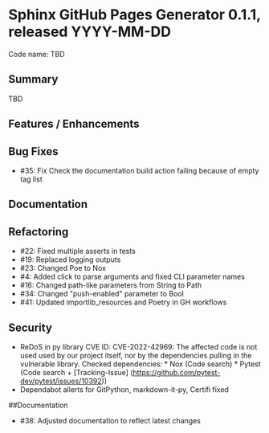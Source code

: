 # Sphinx GitHub Pages Generator 0.1.1, released YYYY-MM-DD
Code name: TBD

## Summary

TBD

## Features / Enhancements



## Bug Fixes

   - #35: Fix Check the documentation build action failing because of empty tag list

## Documentation


## Refactoring

  - #22: Fixed multiple asserts in tests
  - #19: Replaced logging outputs
  - #23: Changed Poe to Nox
  - #4: Added click to parse arguments and fixed CLI parameter names
  - #16: Changed path-like parameters from String to Path
  - #34: Changed "push-enabled" parameter to Bool
  - #41: Updated importlib_resources and Poetry in GH workflows

## Security

  - ReDoS in py library CVE ID: CVE-2022-42969: 
        The affected code is not used used by our project itself, nor by the dependencies pulling in the vulnerable library.
          Checked dependencies:
             * Nox (Code search)
             * Pytest (Code search + [Tracking-Issue] (https://github.com/pytest-dev/pytest/issues/10392))
  - Dependabot allerts for GitPython, markdown-it-py, Certifi fixed

##Documentation

  - #38: Adjusted documentation to reflect latest changes

